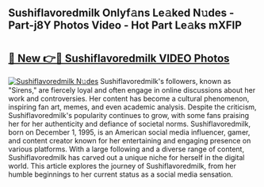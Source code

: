 ## Sushiflavoredmilk Onlyf𝚊ns Le𝚊ked N𝚞des - Part-j8Y Photos Video - Hot Part Le𝚊ks mXFIP

# <h2><a href="http://ac4912.deff.icu/?id=Sushiflavoredmilk">🔗 New 👉🔴 Sushiflavoredmilk VIDEO Photos</a></h2>

[![Sushiflavoredmilk N𝚞des](https://i.imgur.com/rIISA9y.gif)](http://ac4912.deff.icu/?id=Sushiflavoredmilk)
Sushiflavoredmilk's followers, known as "Sirens," are fiercely loyal and often engage in online discussions about her work and controversies. Her content has become a cultural phenomenon, inspiring fan art, memes, and even academic analysis. Despite the criticism, Sushiflavoredmilk's popularity continues to grow, with some fans praising her for her authenticity and defiance of societal norms. Sushiflavoredmilk, born on December 1, 1995, is an American social media influencer, gamer, and content creator known for her entertaining and engaging presence on various platforms. With a large following and a diverse range of content, Sushiflavoredmilk has carved out a unique niche for herself in the digital world. This article explores the journey of Sushiflavoredmilk, from her humble beginnings to her current status as a social media sensation.
